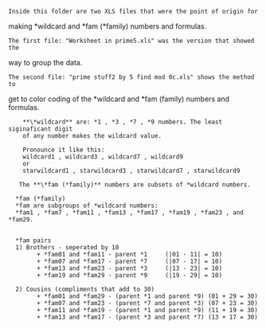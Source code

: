 
    Inside this folder are two XLS files that were the point of origin for
making \*wildcard and \*fam (\*family) numbers and formulas. 

    The first file: "Worksheet in prime5.xls" was the version that showed the
way to group the data.

    The second file: "prime stuff2 by 5 find mod 0c.xls" shows the method to
get to color coding of the *wildcard and *fam (family) numbers and formulas.

        **\*wildcard** are: *1 , *3 , *7 , *9 numbers. The least siginaficant digit 
        of any number makes the wildcard value. 
        
        Pronounce it like this: 
        wildcard1 , wildcard3 , wildcard7 , wildcard9
        or
        starwildcard1 , starwildcard3 , starwildcard7 , starwildcard9

       The **\*fam (*family)** numbers are subsets of *wildcard numbers.

      *fam (*family) 
      *fam are subgroups of *wildcard numbers: 
      *fam1 , *fam7 , *fam11 , *fam13 , *fam17 , *fam19 , *fam23 , and *fam29.
      
      
      *fam pairs
      1) Brothers - seperated by 10
            + *fam01 and *fam11 - parent *1     (|01 - 11| = 10)
            + *fam07 and *fam17 - parent *7     (|07 - 17| = 10)
            + *fam13 and *fam23 - parent *3     (|13 - 23| = 10)
            + *fam19 and *fam29 - parent *9     (|19 - 29| = 10)
            
      2) Cousins (compliments that add to 30) 
            + *fam01 and *fam29 - (parent *1 and parent *9) (01 + 29 = 30)
            + *fam07 and *fam23 - (parent *7 and parent *3) (07 + 23 = 30)
            + *fam11 and *fam19 - (parent *1 and parent *9) (11 + 19 = 30)
            + *fam13 and *fam17 - (parent *3 and parent *7) (13 + 17 = 30) 




